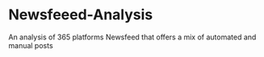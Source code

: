 # Newsfeeed-Analysis
An analysis of 365 platforms Newsfeed that offers a mix of automated and manual posts
